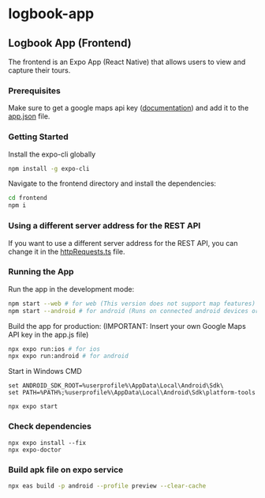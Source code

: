 # logbook-app

## Logbook App (Frontend)
The frontend is an Expo App (React Native) that allows users to view and capture their tours.

### Prerequisites
Make sure to get a google maps api key ([documentation](https://developers.google.com/maps/documentation/javascript/get-api-key)) and add it to the [app.json](app.json) file.

### Getting Started

Install the expo-cli globally
```bash
npm install -g expo-cli
```
Navigate to the frontend directory and install the dependencies:
```bash
cd frontend
npm i
```

### Using a different server address for the REST API
If you want to use a different server address for the REST API, you can change it in the [httpRequests.ts](../frontend/api/httpRequests.ts) file.

### Running the App
Run the app in the development mode:
```bash
npm start --web # for web (This version does not support map features)
npm start --android # for android (Runs on connected android devices or emulators)
```
Build the app for production: (IMPORTANT: Insert your own Google Maps API key in the app.js file)
```bash
npx expo run:ios # for ios
npx expo run:android # for android
```

Start in Windows CMD
```
set ANDROID_SDK_ROOT=%userprofile%\AppData\Local\Android\Sdk\
set PATH=%PATH%;%userprofile%\AppData\Local\Android\Sdk\platform-tools

npx expo start
```


### Check dependencies

```agsl
npx expo install --fix
npx expo-doctor
```

### Build apk file on expo service

```bash
npx eas build -p android --profile preview --clear-cache
```



